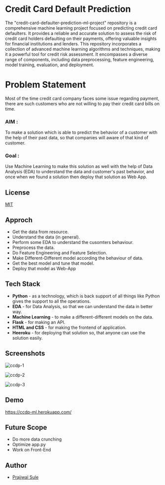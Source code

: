 # Credit Card Default Prediction

The "credit-card-defaulter-prediction-ml-project" repository is a comprehensive machine learning project focused on predicting credit card defaulters. It provides a reliable and accurate solution to assess the risk of credit card holders defaulting on their payments, offering valuable insights for financial institutions and lenders. This repository incorporates a collection of advanced machine learning algorithms and techniques, making it a powerful tool for credit risk assessment. It encompasses a diverse range of components, including data preprocessing, feature engineering, model training, evaluation, and deployment.

# Problem Statement

Most of the time credit card company faces some issue regarding payment, there are such customers who are not willing to pay their credit card bills on time.

### AIM : 
To make a solution which is able to predict the behavior of a customer with the help of their past data, so that companies will aware of that kind of customer.

### Goal :

Use Machine Learning to make this solution as well with the help of Data Analysis (EDA) to understand the data and customer's past behavior, and once when we found a solution then deploy that solution as Web App.
## License

[MIT](https://choosealicense.com/licenses/mit/)


## Approch

- Get the data from resource.
- Understand the data (in general).
- Perform some EDA to understand the cusomters behaviour.
- Preprocess the data.
- Do Feature Engineering and Feature Selection. 
- Make Different-Different model according the behaviour of data.
- Get the best model and tune that model.
- Deploy that model as Web-App


## Tech Stack

- **Python**  - as a technology, which is back support of all things like Python gives the support to all the operations.
- **EDA**     - for Data Analysis, so that we can understand the data in better way.
- **Machine Learning** -  to make a different-different models on the data.
- **Flask** - for making an API.
- **HTML and CSS** - for making the frontend of application.
- **Heeroku** - for deploying that solution so, that anyone can use the solution easily.






## Screenshots
![ccdp-1](https://github.com/PrajjwalSule21/CCDP-ML-Project/assets/81765165/bc8f195a-0abd-4820-81d3-5784f9bce745)

![ccdp-2](https://github.com/PrajjwalSule21/CCDP-ML-Project/assets/81765165/eeb07dd8-0fd5-4682-b649-ef85c113f246)

![ccdp-3](https://github.com/PrajjwalSule21/CCDP-ML-Project/assets/81765165/efcb759f-0603-4003-b1d4-9a77cc5d1ffa)

## Demo

https://ccdp-ml.herokuapp.com/


## Future Scope

- Do more data crunching
- Optimize app.py
- Work on Front-End

## Author

- [Prajjwal Sule](https://www.github.com/PrajjwalSule21)

